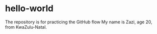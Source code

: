 # hello-world
The repository is for practicing the GitHub flow
My name is Zazi, age 20, from KwaZulu-Natal.
